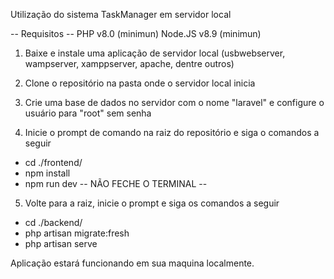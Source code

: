 Utilização do sistema TaskManager em servidor local

-- Requisitos --
PHP v8.0 (minimun)
Node.JS v8.9 (minimun)

1) Baixe e instale uma aplicação de servidor local (usbwebserver, wampserver, xamppserver, apache, dentre outros)

2) Clone o repositório na pasta onde o servidor local inicia

3) Crie uma base de dados no servidor com o nome "laravel" e configure o usuário para "root" sem senha

4) Inicie o prompt de comando na raiz do repositório e siga o comandos a seguir

- cd ./frontend/
- npm install
- npm run dev
-- NÃO FECHE O TERMINAL --

5) Volte para a raiz, inicie o prompt e siga os comandos a seguir

- cd ./backend/
- php artisan migrate:fresh
- php artisan serve

Aplicação estará funcionando em sua maquina localmente.

